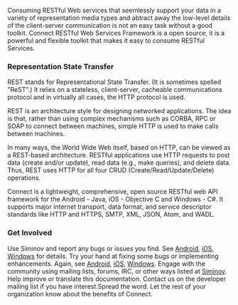 Consuming RESTful Web services that seemlessly support your data in a variety of representation media types and abtract away the low-level details of the client-server communication is not an easy task without a good toolkit. Connect RESTful Web Services Framework is a open source, it is a powerful and flexible toolkit that makes it easy to consume RESTful Services. 

### Representation State Transfer

REST stands for Representational State Transfer. (It is sometimes spelled "ReST".) It relies on a stateless, client-server, cacheable communications protocol  and in virtually all cases, the HTTP protocol is used.

REST is an architecture style for designing networked applications. The idea is that, rather than using complex mechanisms such as CORBA, RPC or SOAP to connect between machines, simple HTTP is used to make calls between machines.

In many ways, the World Wide Web itself, based on HTTP, can be viewed as a REST-based architecture. RESTful applications use HTTP requests to post data (create and/or update), read data (e.g., make queries), and delete data. Thus, REST uses HTTP for all four CRUD (Create/Read/Update/Delete) operations.


Connect is a lightweight, comprehensive, open source RESTful web API framework for the Android - Java, iOS - Objective C and Windows - C\#. It supports major internet transport, data format, and service descriptor standards like HTTP and HTTPS, SMTP, XML, JSON, Atom, and WADL. 


### Get Involved
Use Siminov and report any bugs or issues you find. See [Android](https://www.github.com/Siminov/android-connect/issues), [iOS](https://www.github.com/Siminov/ios-connect/issues), [Windows](https://www.github.com/Siminov/windows-connect/issues) for details. Try your hand at fixing some bugs or implementing enhancements. Again, see [Android](https://www.github.com/Siminov/android-connect/issues), [iOS](https://www.github.com/Siminov/ios-connect/issues), [Windows](https://www.github.com/Siminov/windows-connect/issues). Engage with the community using mailing lists, forums, IRC, or other ways listed at [Siminov](https://www.github.com/Siminov). Help improve or translate this documentation. Contact us on the developer mailing list if you have interest.Spread the word. Let the rest of your organization know about the benefits of Connect.
